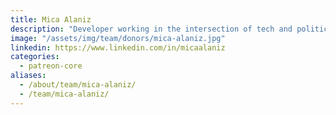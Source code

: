 ```yaml
---
title: Mica Alaniz
description: "Developer working in the intersection of tech and politics."
image: "/assets/img/team/donors/mica-alaniz.jpg"
linkedin: https://www.linkedin.com/in/micaalaniz
categories:
  - patreon-core
aliases:
  - /about/team/mica-alaniz/
  - /team/mica-alaniz/
---
```

